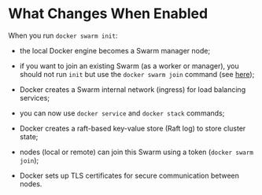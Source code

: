# What Changes When Enabled

When you run `docker swarm init`:
- the local Docker engine becomes a Swarm manager node;
- if you want to join an existing Swarm (as a worker or manager), you should not run `init` but use the `docker swarm join` command (see [here]()); <!-- todo: link on how to join swarm -->
- Docker creates a Swarm internal network (ingress) for load balancing services;


- you can now use `docker service` and `docker stack` commands;
- Docker creates a raft-based key-value store (Raft log) to store cluster state;
- nodes (local or remote) can join this Swarm using a token (`docker swarm join`);


- Docker sets up TLS certificates for secure communication between nodes.
